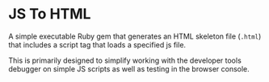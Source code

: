 # JS To HTML

A simple executable Ruby gem that generates an HTML skeleton file (`.html`) that includes a script tag that loads a specified js file.

This is primarily designed to simplify working with the developer tools debugger on simple JS scripts as well as testing in the browser console.
